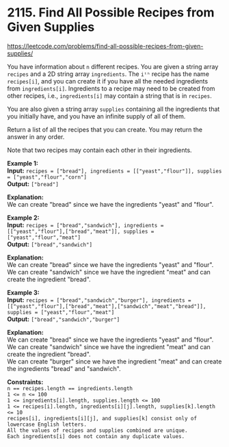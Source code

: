# 2115. Find All Possible Recipes from Given Supplies

https://leetcode.com/problems/find-all-possible-recipes-from-given-supplies/

You have information about `n` different recipes. You are given a string array `recipes` and a 2D string array `ingredients`. The `iᵗʰ` recipe has the name `recipes[i]`, and you can create it if you have all the needed ingredients from `ingredients[i]`. Ingredients to a recipe may need to be created from other recipes, i.e., `ingredients[i]` may contain a string that is in `recipes`.

You are also given a string array `supplies` containing all the ingredients that you initially have, and you have an infinite supply of all of them.

Return a list of all the recipes that you can create. You may return the answer in any order.

Note that two recipes may contain each other in their ingredients.

**Example 1:**\
**Input:** `recipes = ["bread"], ingredients = [["yeast","flour"]], supplies = ["yeast","flour","corn"]`\
**Output:** `["bread"]`

**Explanation:**\
We can create "bread" since we have the ingredients "yeast" and "flour".

**Example 2:**\
**Input:** `recipes = ["bread","sandwich"], ingredients = [["yeast","flour"],["bread","meat"]], supplies = ["yeast","flour","meat"]`\
**Output:** `["bread","sandwich"]`

**Explanation:**\
We can create "bread" since we have the ingredients "yeast" and "flour".\
We can create "sandwich" since we have the ingredient "meat" and can create the ingredient "bread".

**Example 3:**\
**Input:** `recipes = ["bread","sandwich","burger"], ingredients = [["yeast","flour"],["bread","meat"],["sandwich","meat","bread"]], supplies = ["yeast","flour","meat"]`\
**Output:** `["bread","sandwich","burger"]`

**Explanation:**\
We can create "bread" since we have the ingredients "yeast" and "flour".\
We can create "sandwich" since we have the ingredient "meat" and can create the ingredient "bread".\
We can create "burger" since we have the ingredient "meat" and can create the ingredients "bread" and "sandwich".

**Constraints:**\
`n == recipes.length == ingredients.length`\
`1 <= n <= 100`\
`1 <= ingredients[i].length, supplies.length <= 100`\
`1 <= recipes[i].length, ingredients[i][j].length, supplies[k].length <= 10`\
`recipes[i], ingredients[i][j], and supplies[k] consist only of lowercase English letters.`\
`All the values of recipes and supplies combined are unique.`\
`Each ingredients[i] does not contain any duplicate values.`
